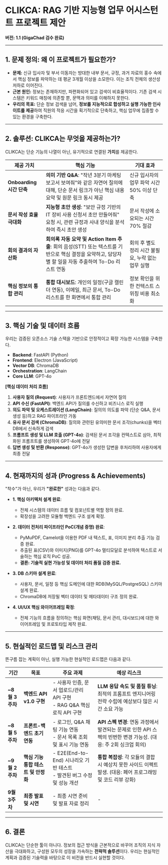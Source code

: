 
# CLIKCA: RAG 기반 지능형 업무 어시스턴트 프로젝트 제안

**버전: 1.1 (GigaChad 검수 완료)**

---

## 1. 문제 정의: 왜 이 프로젝트가 필요한가?

- **문제:** 신규 입사자 및 부서 이동자는 방대한 내부 문서, 규정, 과거 자료의 홍수 속에서 핵심 정보를 파악하는 데 평균 3개월 이상을 소모한다. 이는 조직 전체의 생산성 저하로 이어진다.
- **근본 원인:** 정보는 존재하지만, 파편화되어 있고 검색이 비효율적이다. 기존 검색 시스템은 키워드 매칭에 의존할 뿐, 문맥과 의미를 이해하지 못한다.
- **우리의 목표:** 단순 정보 검색을 넘어, **정보를 지능적으로 합성하고 실행 가능한 인사이트를 제공**하여 직원의 적응 시간을 획기적으로 단축하고, 핵심 업무에 집중할 수 있는 환경을 구축한다.

---

## 2. 솔루션: CLIKCA는 무엇을 제공하는가?

CLIKCA는 단순 기능의 나열이 아닌, 유기적으로 연결된 **가치**를 제공한다.

| 제공 가치 | 핵심 기능 | 기대 효과 |
| --- | --- | --- |
| **Onboarding 시간 단축** | **의미 기반 Q&A**: "작년 3분기 마케팅 보고서 보여줘"와 같은 자연어 질의에 대해, 단순 문서 링크가 아닌 핵심 내용 요약 및 원문 링크 동시 제공 | 신규 입사자의 업무 파악 시간 50% 이상 단축 |
| **문서 작성 효율 극대화** | **지능형 초안 생성**: "보안 규정 기반의 IT 장비 사용 신청서 초안 만들어줘" 요청 시, 관련 규정과 사내 양식을 분석하여 즉시 초안 생성 | 문서 작성에 소요되는 시간 70% 절감 |
| **회의 결과의 자산화** | **회의록 자동 요약 및 Action Item 추출**: 회의 음성(STT) 또는 텍스트를 기반으로 핵심 결정을 요약하고, 담당자별 할 일을 자동 추출하여 To-Do 리스트 연동 | 회의 후 별도 정리 시간 불필요, 누락 없는 업무 실행 |
| **핵심 정보의 통합 관리** | **통합 대시보드**: 개인의 일정(구글 캘린더 연동), 이메일, 최근 문서, To-Do 리스트를 한 화면에서 통합 관리 | 정보 확인을 위한 컨텍스트 스위칭 비용 최소화 |

---

## 3. 핵심 기술 및 데이터 흐름

우리는 검증된 오픈소스 기술 스택을 기반으로 안정적이고 확장 가능한 시스템을 구축한다.

- **Backend**: FastAPI (Python)
- **Frontend**: Electron (JavaScript)
- **Vector DB**: ChromaDB
- **Orchestration**: LangChain
- **Core LLM**: GPT-4o

**[핵심 데이터 처리 흐름]**

1.  **사용자 질의 (Request)**: 사용자가 프론트엔드에서 자연어 질의
2.  **API 수신 (FastAPI)**: 백엔드 API가 질의를 수신하고 비즈니스 로직 실행
3.  **의도 파악 및 오케스트레이션 (LangChain)**: 질의의 의도를 파악 (단순 Q&A, 문서 생성 등)하고 RAG 파이프라인 가동
4.  **유사 문서 검색 (ChromaDB)**: 질의와 관련된 유의미한 문서 조각(chunks)을 벡터 DB에서 신속하게 검색
5.  **프롬프트 생성 및 LLM 호출 (GPT-4o)**: 검색된 문서 조각을 컨텍스트로 삼아, 최적화된 프롬프트를 생성하여 GPT-4o에 전달
6.  **답변 생성 및 반환 (Response)**: GPT-4o가 생성한 답변을 후처리하여 사용자에게 최종 전달

---

## 4. 현재까지의 성과 (Progress & Achievements)

"착수"가 아닌, 우리가 **"완료한"** 성과는 다음과 같다.

- **1. 핵심 아키텍처 설계 완료**:
    - 전체 시스템의 데이터 흐름 및 컴포넌트별 역할 정의 완료.
    - 확장성을 고려한 모듈형 백엔드 구조 설계 확정.

- **2. 데이터 전처리 파이프라인 PoC(개념 증명) 완료**:
    - PyMuPDF, Camelot을 이용한 PDF 내 텍스트, 표, 이미지 분리 추출 기능 검증 완료.
    - 추출된 표(CSV)와 이미지(PNG)를 GPT-4o 멀티모달로 분석하여 텍스트로 서술하는 핵심 로직 PoC 성공.
    - **결론: 기술적 실현 가능성 및 데이터 처리 품질 검증 완료.**

- **3. DB 스키마 설계 완료**:
    - 사용자, 문서, 일정 등 핵심 도메인에 대한 RDB(MySQL/PostgreSQL) 스키마 설계 완료.
    - ChromaDB에 저장될 벡터 데이터 및 메타데이터 구조 정의 완료.

- **4. UI/UX 핵심 와이어프레임 확정**:
    - 전체 기능의 흐름을 정의하는 핵심 화면(채팅, 문서 관리, 대시보드)에 대한 와이어프레임 및 프로토타입 제작 완료.

---

## 5. 현실적인 로드맵 및 리스크 관리

뜬구름 잡는 계획이 아닌, 실행 가능한 현실적인 로드맵은 다음과 같다.

| 기간 | 목표 | 주요 과제 | 예상 리스크 |
| --- | --- | --- | --- |
| **~8월 3주차** | **백엔드 API v1.0 구현** | - 사용자 인증, 문서 업로드/관리 API 구현<br>- RAG Q&A 핵심 로직 API 구현 | **LLM 응답 속도 및 품질 튜닝**: 최적의 프롬프트 엔지니어링 전략 수립에 예상보다 많은 시간 소요 가능 |
| **~8월 5주차** | **프론트-백엔드 초기 연동** | - 로그인, Q&A 채팅 기능 연동<br>- 문서 목록 조회 및 표시 기능 연동 | **API 스펙 변경**: 연동 과정에서 발견되는 문제로 인한 API 스펙의 빈번한 변경 가능성. (대응: 주 2회 싱크업 회의) |
| **~9월 2주차** | **핵심 기능 통합 테스트 및 안정화** | - E2E(End-to-End) 시나리오 기반 테스트<br>- 발견된 버그 수정 및 성능 개선 | **통합 복잡성**: 각 모듈의 결합 시 예상치 못한 사이드 이펙트 발생. (대응: 페어 프로그래밍 및 코드 리뷰 강화) |
| **9월 3주차** | **최종 발표 및 시연** | - 최종 시연 준비 및 발표 자료 정리 | - |

---

## 6. 결론

CLIKCA는 단순한 툴이 아니다. 정보의 접근 방식을 근본적으로 바꾸어 조직의 지식 자산을 극대화하고, 구성원 모두의 성장을 가속하는 **전략적 솔루션**이다. 우리는 현실적인 계획과 검증된 기술력을 바탕으로 이 비전을 반드시 실현할 것이다.
